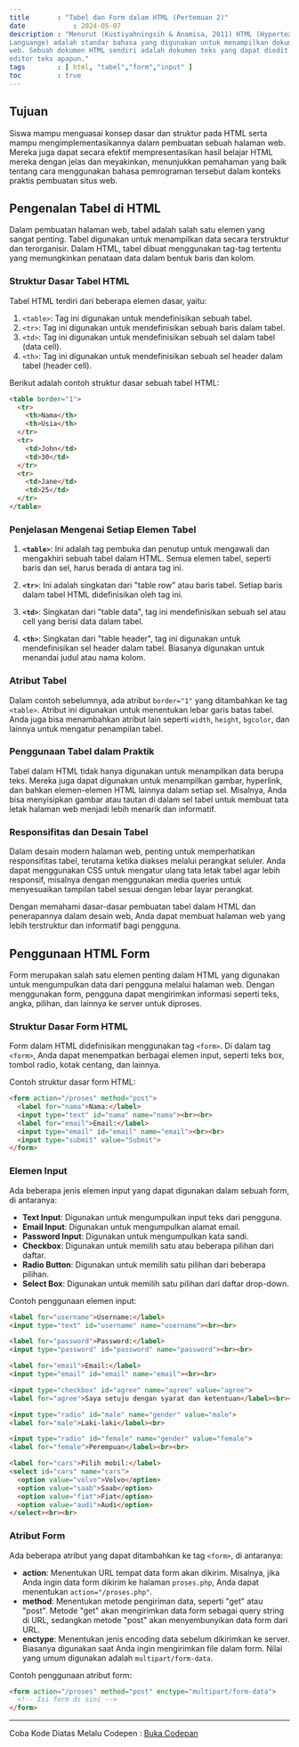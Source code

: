 ```yaml
---
title       : "Tabel dan Form dalam HTML (Pertemuan 2)"
date            : 2024-05-07
description : "Menurut (Kustiyahningsih & Anamisa, 2011) HTML (Hypertext Markup
Languange) adalah standar bahasa yang digunakan untuk menampilkan dokumen
web. Sebuah dokumen HTML sendiri adalah dokumen teks yang dapat diedit oleh
editor teks apapun."
tags        : [ html, "tabel","form","input" ]
toc         : true
---
```


## Tujuan 
Siswa mampu menguasai konsep dasar dan struktur pada HTML serta mampu mengimplementasikannya dalam pembuatan sebuah halaman web. Mereka juga dapat secara efektif mempresentasikan hasil belajar HTML mereka dengan jelas dan meyakinkan, menunjukkan pemahaman yang baik tentang cara menggunakan bahasa pemrograman tersebut dalam konteks praktis pembuatan situs web.

## Pengenalan Tabel di HTML

Dalam pembuatan halaman web, tabel adalah salah satu elemen yang sangat penting. Tabel digunakan untuk menampilkan data secara terstruktur dan terorganisir. Dalam HTML, tabel dibuat menggunakan tag-tag tertentu yang memungkinkan penataan data dalam bentuk baris dan kolom.

### Struktur Dasar Tabel HTML

Tabel HTML terdiri dari beberapa elemen dasar, yaitu:

1. `<table>`: Tag ini digunakan untuk mendefinisikan sebuah tabel.
2. `<tr>`: Tag ini digunakan untuk mendefinisikan sebuah baris dalam tabel.
3. `<td>`: Tag ini digunakan untuk mendefinisikan sebuah sel dalam tabel (data cell).
4. `<th>`: Tag ini digunakan untuk mendefinisikan sebuah sel header dalam tabel (header cell).

Berikut adalah contoh struktur dasar sebuah tabel HTML:

```html
<table border="1">
  <tr>
    <th>Nama</th>
    <th>Usia</th>
  </tr>
  <tr>
    <td>John</td>
    <td>30</td>
  </tr>
  <tr>
    <td>Jane</td>
    <td>25</td>
  </tr>
</table>
```

### Penjelasan Mengenai Setiap Elemen Tabel

1. **`<table>`**: Ini adalah tag pembuka dan penutup untuk mengawali dan mengakhiri sebuah tabel dalam HTML. Semua elemen tabel, seperti baris dan sel, harus berada di antara tag ini.

2. **`<tr>`**: Ini adalah singkatan dari "table row" atau baris tabel. Setiap baris dalam tabel HTML didefinisikan oleh tag ini. 

3. **`<td>`**: Singkatan dari "table data", tag ini mendefinisikan sebuah sel atau cell yang berisi data dalam tabel. 

4. **`<th>`**: Singkatan dari "table header", tag ini digunakan untuk mendefinisikan sel header dalam tabel. Biasanya digunakan untuk menandai judul atau nama kolom.

### Atribut Tabel

Dalam contoh sebelumnya, ada atribut `border="1"` yang ditambahkan ke tag `<table>`. Atribut ini digunakan untuk menentukan lebar garis batas tabel. Anda juga bisa menambahkan atribut lain seperti `width`, `height`, `bgcolor`, dan lainnya untuk mengatur penampilan tabel.

### Penggunaan Tabel dalam Praktik

Tabel dalam HTML tidak hanya digunakan untuk menampilkan data berupa teks. Mereka juga dapat digunakan untuk menampilkan gambar, hyperlink, dan bahkan elemen-elemen HTML lainnya dalam setiap sel. Misalnya, Anda bisa menyisipkan gambar atau tautan di dalam sel tabel untuk membuat tata letak halaman web menjadi lebih menarik dan informatif.

### Responsifitas dan Desain Tabel

Dalam desain modern halaman web, penting untuk memperhatikan responsifitas tabel, terutama ketika diakses melalui perangkat seluler. Anda dapat menggunakan CSS untuk mengatur ulang tata letak tabel agar lebih responsif, misalnya dengan menggunakan media queries untuk menyesuaikan tampilan tabel sesuai dengan lebar layar perangkat.

Dengan memahami dasar-dasar pembuatan tabel dalam HTML dan penerapannya dalam desain web, Anda dapat membuat halaman web yang lebih terstruktur dan informatif bagi pengguna.


## Penggunaan HTML Form

Form merupakan salah satu elemen penting dalam HTML yang digunakan untuk mengumpulkan data dari pengguna melalui halaman web. Dengan menggunakan form, pengguna dapat mengirimkan informasi seperti teks, angka, pilihan, dan lainnya ke server untuk diproses.

### Struktur Dasar Form HTML

Form dalam HTML didefinisikan menggunakan tag `<form>`. Di dalam tag `<form>`, Anda dapat menempatkan berbagai elemen input, seperti teks box, tombol radio, kotak centang, dan lainnya.

Contoh struktur dasar form HTML:

```html
<form action="/proses" method="post">
  <label for="nama">Nama:</label>
  <input type="text" id="nama" name="nama"><br><br>
  <label for="email">Email:</label>
  <input type="email" id="email" name="email"><br><br>
  <input type="submit" value="Submit">
</form>
```

### Elemen Input

Ada beberapa jenis elemen input yang dapat digunakan dalam sebuah form, di antaranya:

- **Text Input**: Digunakan untuk mengumpulkan input teks dari pengguna.
- **Email Input**: Digunakan untuk mengumpulkan alamat email.
- **Password Input**: Digunakan untuk mengumpulkan kata sandi.
- **Checkbox**: Digunakan untuk memilih satu atau beberapa pilihan dari daftar.
- **Radio Button**: Digunakan untuk memilih satu pilihan dari beberapa pilihan.
- **Select Box**: Digunakan untuk memilih satu pilihan dari daftar drop-down.

Contoh penggunaan elemen input:

```html
<label for="username">Username:</label>
<input type="text" id="username" name="username"><br><br>

<label for="password">Password:</label>
<input type="password" id="password" name="password"><br><br>

<label for="email">Email:</label>
<input type="email" id="email" name="email"><br><br>

<input type="checkbox" id="agree" name="agree" value="agree">
<label for="agree">Saya setuju dengan syarat dan ketentuan</label><br><br>

<input type="radio" id="male" name="gender" value="male">
<label for="male">Laki-laki</label><br>

<input type="radio" id="female" name="gender" value="female">
<label for="female">Perempuan</label><br><br>

<label for="cars">Pilih mobil:</label>
<select id="cars" name="cars">
  <option value="volvo">Volvo</option>
  <option value="saab">Saab</option>
  <option value="fiat">Fiat</option>
  <option value="audi">Audi</option>
</select><br><br>
```

### Atribut Form

Ada beberapa atribut yang dapat ditambahkan ke tag `<form>`, di antaranya:

- **action**: Menentukan URL tempat data form akan dikirim. Misalnya, jika Anda ingin data form dikirim ke halaman `proses.php`, Anda dapat menentukan `action="/proses.php"`.
- **method**: Menentukan metode pengiriman data, seperti "get" atau "post". Metode "get" akan mengirimkan data form sebagai query string di URL, sedangkan metode "post" akan menyembunyikan data form dari URL.
- **enctype**: Menentukan jenis encoding data sebelum dikirimkan ke server. Biasanya digunakan saat Anda ingin mengirimkan file dalam form. Nilai yang umum digunakan adalah `multipart/form-data`.

Contoh penggunaan atribut form:

```html
<form action="/proses" method="post" enctype="multipart/form-data">
  <!-- Isi form di sini -->
</form>
```
***
Coba Kode Diatas Melalu Codepen  :
[Buka Codepan](https://codepen.io/pen/)
